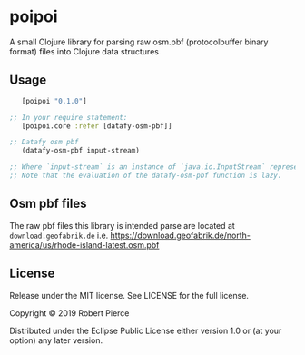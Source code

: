 # poipoi

A small Clojure library for parsing raw osm.pbf (protocolbuffer binary format) files into Clojure data structures

## Usage

```clojure
   [poipoi "0.1.0"]

;; In your require statement:
   [poipoi.core :refer [datafy-osm-pbf]]

;; Datafy osm pbf
   (datafy-osm-pbf input-stream)

;; Where `input-stream` is an instance of `java.io.InputStream` representing the osm.pbf file. 
;; Note that the evaluation of the datafy-osm-pbf function is lazy.
```
## Osm pbf files
The raw pbf files this library is intended parse are located at
`download.geofabrik.de` i.e. https://download.geofabrik.de/north-america/us/rhode-island-latest.osm.pbf

## License
Release under the MIT license. See LICENSE for the full license.

Copyright © 2019 Robert Pierce

Distributed under the Eclipse Public License either version 1.0 or (at
your option) any later version.
